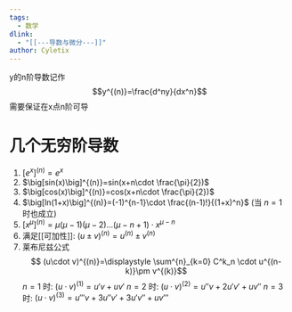 ```yaml
---
tags: 
  - 数学
dlink:
  - "[[---导数与微分---]]"
author: Cyletix
---
```

y的n阶导数记作
$$y^{(n)}=\frac{d^ny}{dx^n}$$
需要保证在x点n阶可导

# 几个无穷阶导数

1. $\big[e^x\big]^{(n)}=e^x$
2. $\big[sin(x)\big]^{(n)}=sin(x+n\cdot \frac{\pi}{2})$ 
3. $\big[cos(x)\big]^{(n)}=cos(x+n\cdot \frac{\pi}{2})$ 
4. $\big[ln(1+x)\big]^{(n)}=(-1)^{n-1}\cdot \frac{(n-1)!}{(1+x)^n}$ (当 $n=1$ 时也成立)
5. $\big[x^\mu \big]^{(n)}=\mu(\mu-1)(\mu-2)...(\mu-n+1)\cdot x^{\mu-n}$
6. 满足[[可加性]]: $(u\pm v)^{(n)}=u^{(n)}\pm v^{(n)}$
7. 莱布尼兹公式$$ (u\cdot v)^{(n)}=\displaystyle \sum^{n}_{k=0} C^k_n \cdot u^{(n-k)}\pm v^{(k)}$$
$n=1$ 时: $(u\cdot v)^{(1)}=u'v+uv'$ 
$n=2$ 时: $(u\cdot v)^{(2)}=u''v+2u'v'+uv''$ 
$n=3$ 时: $(u\cdot v)^{(3)}=u'''v+3u''v'+3u'v''+uv'''$ 